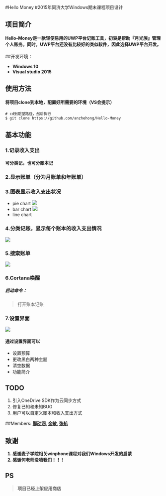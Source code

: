 

#Hello Money
#2015年同济大学Windows期末课程项目设计


## 项目简介

#### Hello-Money是一款轻便易用的UWP平台记账工具，初衷是帮助『月光族』管理个人账务。同时，UWP平台还没有比较好的类似软件，因此选择UWP平台开发。


##开发环境：
* <strong>Windows 10</strong>
* <strong>Visual studio 2015 </strong>



## 使用方法
#### 将项目clone到本地，配置好所需要的环境（VS会提示）
```
# cd到期望路径，然后执行
$ git clone https://github.com/anzhehong/Hello-Money
```


## 基本功能
### 1.记录收入支出
#### 可分类记，也可分账本记

### 2.显示账单（分为月账单和年账单）
### 3.图表显示收入支出状况
- pie chart
![](Pictures/piechart.png)
- bar chart
![](Pictures/linechart.png)
- line chart


### 4.分类记账，显示每个账本的收入支出情况
![](Pictures/wallet.png)
### 5.搜索账单
![](Pictures/search.png)
### 6.Cortana唤醒
##### 启动命令：
> 打开账本记账

### 7.设置界面
![](pictures/setting.png)
#### 通过设置界面可以
- 设置预算
- 更改黑白两种主题
- 清空数据
- 功能简介


## TODO
1. 引入OneDrive SDK作为云同步方式
2. 修复已知和未知BUG
3. 用户可以自定义账本和收入支出方式


##Members:
<strong><a href="https://github.com/Yiiinsh">鄞劭涵</a>,
<strong><a href="https://github.com/yue9944882">金敏</a>,
<strong><a href="https://github.com/HermanZzz">张航</a>

## 致谢
1. 感谢麦子学院相关winphone课程对我们Windows开发的启蒙
2. 感谢何老师没喷我们！！！

## PS

> 项目已经上架应用商店
